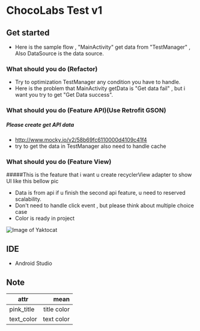 # ChocoLabs Test v1

## Get started

- Here is the sample flow , "MainActivity" get data from "TestManager" , Also DataSource is the data source.

### What should you do (Refactor)
- Try to optimization TestManager any condition you have to handle.
- Here is the problem that MainActivity getData is "Get data fail" , but i want you try to get "Get Data success".

### What should you do (Feature API)(Use Retrofit GSON)
##### Please create get API data
- http://www.mocky.io/v2/58b69fc6110000d4109c41f4
- try to get the data in TestManager also need to handle cache

### What should you do (Feature View)
#####This is the feature that i want u create recyclerView adapter to show UI like this bellow pic
- Data is from api if u finish the second api feature, u need to reserved scalability.
- Don't need to handle click event , but please think about multiple choice case
- Color is ready in project

![Image of Yaktocat](http://i.imgur.com/YVXFTD7.png)


## IDE
- Android Studio


## Note

| attr        |   mean      |
|----------   |------:      |
| pink_title  | title color |
| text_color  |  text color |



